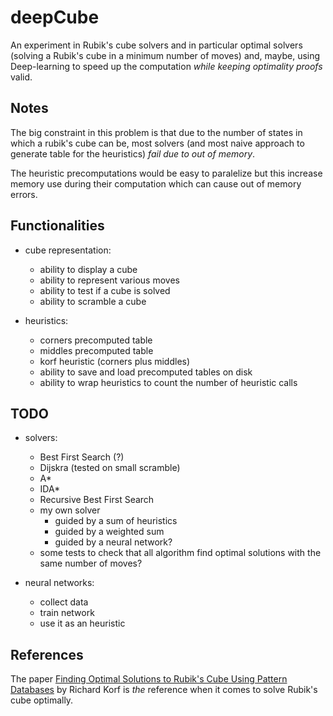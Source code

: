 # deepCube

An experiment in Rubik's cube solvers and in particular optimal solvers (solving a Rubik's cube in a minimum number of moves) and, maybe, using Deep-learning to speed up the computation *while keeping optimality proofs* valid.

## Notes

The big constraint in this problem is that due to the number of states in which a rubik's cube can be, most solvers (and most naive approach to generate table for the heuristics) *fail due to out of memory*.

The heuristic precomputations would be easy to paralelize but this increase memory use during their computation which can cause out of memory errors.

## Functionalities

- cube representation:
    - ability to display a cube
    - ability to represent various moves
    - ability to test if a cube is solved
    - ability to scramble a cube

- heuristics:
    - corners precomputed table
    - middles precomputed table
    - korf heuristic (corners plus middles)
    - ability to save and load precomputed tables on disk
    - ability to wrap heuristics to count the number of heuristic calls

## TODO

- solvers:
    - Best First Search (?)
    - Dijskra (tested on small scramble)
    - A*
    - IDA*
    - Recursive Best First Search
    - my own solver
        - guided by a sum of heuristics
        - guided by a weighted sum
        - guided by a neural network?
    - some tests to check that all algorithm find optimal solutions with the same number of moves?

- neural networks:
    - collect data
    - train network
    - use it as an heuristic

## References

The paper [Finding Optimal Solutions to Rubik's Cube Using Pattern Databases](https://www.cs.princeton.edu/courses/archive/fall06/cos402/papers/korfrubik.pdf) by Richard Korf is *the* reference when it comes to solve Rubik's cube optimally.
